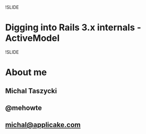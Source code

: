 !SLIDE 
# Digging into Rails 3.x internals - ActiveModel

!SLIDE 
# About me

## Michal Taszycki

## @mehowte

## michal@applicake.com
